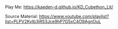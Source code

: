 Play Me: https://kaeden-d.github.io/KD_Cubethon_Lit/

Source Material: https://www.youtube.com/playlist?list=PLPV2KyIb3jR53Jce9hP7G5xC4O9AgnOuL 

